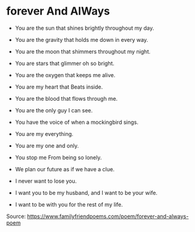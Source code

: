 # forever And AlWays

* You are the sun that shines brightly throughout my day.
* You are the gravity that holds me down in every way.
* You are the moon that shimmers throughout my night.
* You are stars that glimmer oh so bright.

* You are the oxygen that keeps me alive.
* You are my heart that Beats inside.
* You are the blood that flows through me.
* You are the only guy I can see.
* You have the voice of when a mockingbird sings.
* You are my everything.

* You are my one and only.
* You stop me From being so lonely.
* We plan our future as if we have a clue.
* I never want to lose you.
* I want you to be my husband, and I want to be your wife.
* I want to be with you for the rest of my life.

Source: https://www.familyfriendpoems.com/poem/forever-and-always-poem
